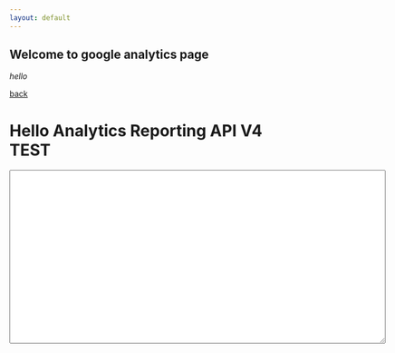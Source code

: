 ```yaml
---
layout: default
---
```


## Welcome to google analytics page

_hello_

[back](./)

<html>

<head>
	<meta charset="utf-8">
	<title>Hello Analytics Reporting API V4</title>
	<meta name="google-signin-client_id" content="436705610339-iv7fudo64feeivnd939pqd6df4nu5suv.apps.googleusercontent.com">
	<meta name="google-signin-scope" content="https://www.googleapis.com/auth/analytics.readonly">
</head>

<body>	
<h1>Hello Analytics Reporting API V4 TEST</h1>
	
<!-- The Sign-in button. This will run `queryReports()` on success. -->
<p class="g-signin2" data-onsuccess="queryReports"></p>
	
<!-- The API response will be printed here. -->
<textarea cols="80" rows="20" id="query-output"></textarea>
	
<script>
// Replace with your view ID.
var VIEW_ID = '197883945';
	
// Query the API and print the results to the page.
function queryReports() {
	    console.log('queryReports called');
	    gapi.client.request({
	      path: '/v4/reports:batchGet',
	      root: 'https://analyticsreporting.googleapis.com/',
	      method: 'POST',
	      body: {
	        reportRequests: [
	          {
	            viewId: VIEW_ID,
	            dateRanges: [
	              {
	                startDate: '7daysAgo',
	                endDate: 'yesterday'
	              }
	            ],
	            metrics: [
	              {
	                expression: 'ga:CPC'
	              }
	            ]
	          }
	        ]
	      }
	    }).then(displayResults, console.error.bind(console));
	    console.log('finished');
	  }
	
function displayResults(response) {
	    var formattedJson = JSON.stringify(response.result, null, 2);
	    console.log('Results : ', formattedJson);
	    document.getElementById('query-output').value = formattedJson;

		var obj = JSON.parse(formattedJson);
		console.log('7');
		console.log('a : ', obj);
		console.log('b : ', obj.reports);
		
	  }
</script>
	
<!-- Load the JavaScript API client and Sign-in library. -->
<script src="https://apis.google.com/js/client:platform.js"></script>
	
</body>
</html>

